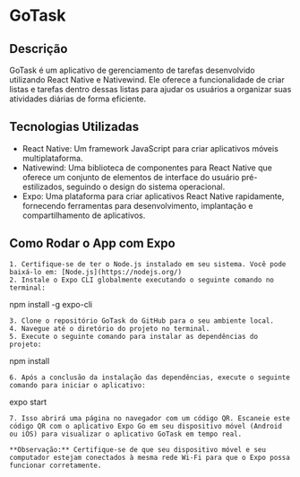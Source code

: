 
# GoTask

## Descrição
GoTask é um aplicativo de gerenciamento de tarefas desenvolvido utilizando React Native e Nativewind. Ele oferece a funcionalidade de criar listas e tarefas dentro dessas listas para ajudar os usuários a organizar suas atividades diárias de forma eficiente.



## Tecnologias Utilizadas
- React Native: Um framework JavaScript para criar aplicativos móveis multiplataforma.
- Nativewind: Uma biblioteca de componentes para React Native que oferece um conjunto de elementos de interface do usuário pré-estilizados, seguindo o design do sistema operacional.
- Expo: Uma plataforma para criar aplicativos React Native rapidamente, fornecendo ferramentas para desenvolvimento, implantação e compartilhamento de aplicativos.

## Como Rodar o App com Expo
```
1. Certifique-se de ter o Node.js instalado em seu sistema. Você pode baixá-lo em: [Node.js](https://nodejs.org/)
2. Instale o Expo CLI globalmente executando o seguinte comando no terminal:
   ```
   npm install -g expo-cli
   ```
3. Clone o repositório GoTask do GitHub para o seu ambiente local.
4. Navegue até o diretório do projeto no terminal.
5. Execute o seguinte comando para instalar as dependências do projeto:
   ```
   npm install
   ```
6. Após a conclusão da instalação das dependências, execute o seguinte comando para iniciar o aplicativo:
   ```
   expo start
   ```
7. Isso abrirá uma página no navegador com um código QR. Escaneie este código QR com o aplicativo Expo Go em seu dispositivo móvel (Android ou iOS) para visualizar o aplicativo GoTask em tempo real.

**Observação:** Certifique-se de que seu dispositivo móvel e seu computador estejam conectados à mesma rede Wi-Fi para que o Expo possa funcionar corretamente.
```

